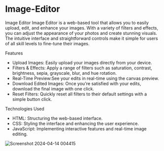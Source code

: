 # Image-Editor

Image Editor
Image Editor is a web-based tool that allows you to easily upload, edit, and enhance your images. With a variety of filters and effects, you can adjust the appearance of your photos and create stunning visuals. The intuitive interface and straightforward controls make it simple for users of all skill levels to fine-tune their images.

Features
- Upload Images: Easily upload your images directly from your device.
- Filters & Effects: Apply a range of filters such as saturation, contrast, brightness, sepia, grayscale, blur, and hue rotation.
- Real-Time Preview:See your edits in real-time using the canvas preview.
- Download Edited Images: Once you're satisfied with your edits, download the final image with one click.
- Reset Filters: Quickly reset all filters to their default settings with a simple button click.

Technologies Used
- HTML: Structuring the web-based interface.
- CSS: Styling the interface and enhancing the user experience.
- JavaScript: Implementing interactive features and real-time image editing.
  

![Screenshot 2024-04-14 004415](https://github.com/NourIbrahimNaji/Image-Editor/assets/106259972/87e35137-5877-4afd-adee-23be7fa4af7c)
